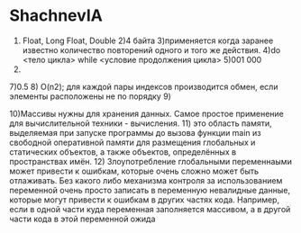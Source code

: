 ShachnevIA
==========
1) Float, Long Float, Double
2)4 байта
3)применяется когда заранее известно количество повторений одного и того же действия.
4)do <тело цикла> while <условие продолжения цикла>
5)001 000
6)
7)0.5
8) O(n2); для каждой пары индексов производится обмен, если элементы расположены не по порядку
9)


10)Массивы нужны для хранения данных. Самое простое применение для вычислительной техники - вычисления.
11) это область памяти, выделяемая при запуске программы до вызова функции main из свободной оперативной 
памяти для размещения глобальных и статических объектов, а также объектов, определённых в пространствах имён.
12) Злоупотребление глобальными переменнаыми может привести к ошибкам, которые очень сложно может быть отлаживать.
Без какого либо механизма контроля за использованием переменной очень просто записать в переменную невалидные данные,
которые могут привести к ошибкам в других частях кода. Например, если в одной части куда переменная заполняется
массивом, а в другой части кода в этой переменной ожида
